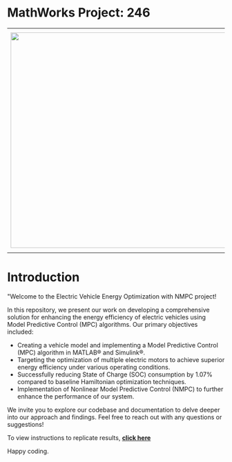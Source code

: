# MathWorks Project: 246 #
<table>
<td><img src="https://gist.githubusercontent.com/robertogl/e0115dc303472a9cfd52bbbc8edb7665/raw/BEV.jpg"  width=500 /></td>
<td><p><h1>Energy Management for a 2-Motor BEV using Model-Predictive Control</h1></p>
<p>Develop a Model-Predictive Control algorithm to optimally distribute torque in a 2-motor Battery Electric Vehicle (BEV) powertrain.</p>
</table>

# Introduction 

"Welcome to the Electric Vehicle Energy Optimization with NMPC project!

In this repository, we present our work on developing a comprehensive solution for enhancing the energy efficiency of electric vehicles using Model Predictive Control (MPC) algorithms. Our primary objectives included:

- Creating a vehicle model and implementing a Model Predictive Control (MPC) algorithm in MATLAB® and Simulink®.
- Targeting the optimization of multiple electric motors to achieve superior energy efficiency under various operating conditions.
- Successfully reducing State of Charge (SOC) consumption by 1.07% compared to baseline Hamiltonian optimization techniques.
- Implementation of Nonlinear Model Predictive Control (NMPC) to further enhance the performance of our system.

We invite you to explore our codebase and documentation to delve deeper into our approach and findings. Feel free to reach out with any questions or suggestions!

To view instructions to replicate results, **[click here](https://drive.google.com/file/d/1PJkkHIfEkvp6nNujRUkIYu6tby4R9PYi/view?usp=sharing)**

Happy coding.
